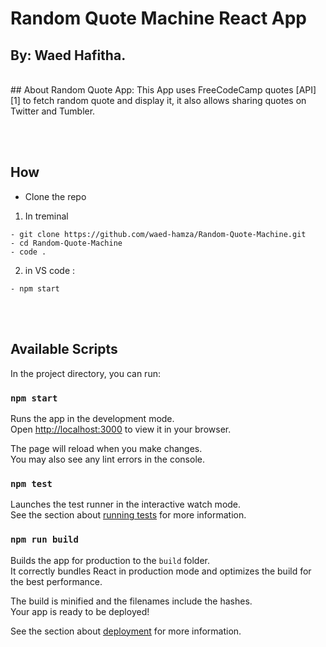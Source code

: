 # Random Quote Machine React App

## By: Waed Hafitha.


<br>
## About Random Quote App:
This App uses FreeCodeCamp quotes [API][1] to fetch random quote and display it, it also allows sharing quotes on Twitter and Tumbler.

[1]:https://gist.github.com/camperbot/5a022b72e96c4c9585c32bf6a75f62d9/

<br><br>

 ## How 

  - Clone the repo 
 1. In treminal 
 
 
 ```
 - git clone https://github.com/waed-hamza/Random-Quote-Machine.git
 - cd Random-Quote-Machine
 - code .
 ```
 
2. in VS code :

 ```
 - npm start
 ```
 
<br><br>
## Available Scripts

In the project directory, you can run:

### `npm start`

Runs the app in the development mode.\
Open [http://localhost:3000](http://localhost:3000) to view it in your browser.

The page will reload when you make changes.\
You may also see any lint errors in the console.

### `npm test`

Launches the test runner in the interactive watch mode.\
See the section about [running tests](https://facebook.github.io/create-react-app/docs/running-tests) for more information.

### `npm run build`

Builds the app for production to the `build` folder.\
It correctly bundles React in production mode and optimizes the build for the best performance.

The build is minified and the filenames include the hashes.\
Your app is ready to be deployed!

See the section about [deployment](https://facebook.github.io/create-react-app/docs/deployment) for more information.
